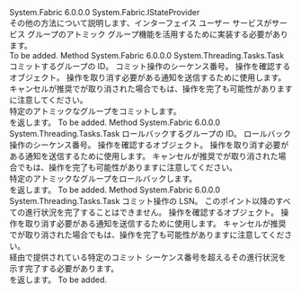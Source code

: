 <Type Name="IAtomicGroupStateProvider" FullName="System.Fabric.IAtomicGroupStateProvider">
  <TypeSignature Language="C#" Value="public interface IAtomicGroupStateProvider : System.Fabric.IStateProvider" />
  <TypeSignature Language="ILAsm" Value=".class public interface auto ansi abstract IAtomicGroupStateProvider implements class System.Fabric.IStateProvider" />
  <TypeSignature Language="DocId" Value="T:System.Fabric.IAtomicGroupStateProvider" />
  <TypeSignature Language="VB.NET" Value="Public Interface IAtomicGroupStateProvider&#xA;Implements IStateProvider" />
  <TypeSignature Language="F#" Value="type IAtomicGroupStateProvider = interface&#xA;    interface IStateProvider" />
  <AssemblyInfo>
    <AssemblyName>System.Fabric</AssemblyName>
    <AssemblyVersion>6.0.0.0</AssemblyVersion>
  </AssemblyInfo>
  <Interfaces>
    <Interface>
      <InterfaceName>System.Fabric.IStateProvider</InterfaceName>
    </Interface>
  </Interfaces>
  <Docs>
    <summary>
      <para>その他の方法について説明します、<see cref="T:System.Fabric.IAtomicGroupStateProvider" />インターフェイス ユーザー サービスがサービス グループのアトミック グループ機能を活用するために実装する必要があります。 </para>
    </summary>
    <remarks>To be added.</remarks>
  </Docs>
  <Members>
    <Member MemberName="AtomicGroupCommitAsync">
      <MemberSignature Language="C#" Value="public System.Threading.Tasks.Task AtomicGroupCommitAsync (long atomicGroupId, long commitSequenceNumber, System.Threading.CancellationToken cancellationToken);" />
      <MemberSignature Language="ILAsm" Value=".method public hidebysig newslot virtual instance class System.Threading.Tasks.Task AtomicGroupCommitAsync(int64 atomicGroupId, int64 commitSequenceNumber, valuetype System.Threading.CancellationToken cancellationToken) cil managed" />
      <MemberSignature Language="DocId" Value="M:System.Fabric.IAtomicGroupStateProvider.AtomicGroupCommitAsync(System.Int64,System.Int64,System.Threading.CancellationToken)" />
      <MemberSignature Language="F#" Value="abstract member AtomicGroupCommitAsync : int64 * int64 * System.Threading.CancellationToken -&gt; System.Threading.Tasks.Task" Usage="iAtomicGroupStateProvider.AtomicGroupCommitAsync (atomicGroupId, commitSequenceNumber, cancellationToken)" />
      <MemberType>Method</MemberType>
      <AssemblyInfo>
        <AssemblyName>System.Fabric</AssemblyName>
        <AssemblyVersion>6.0.0.0</AssemblyVersion>
      </AssemblyInfo>
      <ReturnValue>
        <ReturnType>System.Threading.Tasks.Task</ReturnType>
      </ReturnValue>
      <Parameters>
        <Parameter Name="atomicGroupId" Type="System.Int64" />
        <Parameter Name="commitSequenceNumber" Type="System.Int64" />
        <Parameter Name="cancellationToken" Type="System.Threading.CancellationToken" />
      </Parameters>
      <Docs>
        <param name="atomicGroupId">
          <para>コミットするグループの ID。</para>
        </param>
        <param name="commitSequenceNumber">
          <para>コミット操作のシーケンス番号。</para>
        </param>
        <param name="cancellationToken">
          <para><see cref="T:System.Threading.CancellationToken" />操作を確認するオブジェクト。 操作を取り消す必要がある通知を送信するために使用します。 キャンセルが推奨でが取り消された場合でもは、操作を完了も可能性がありますに注意してください。</para>
        </param>
        <summary>
          <para>特定のアトミックなグループをコミットします。</para>
        </summary>
        <returns>
          <para><see cref="T:System.Threading.Tasks.Task" /> を返します。</para>
        </returns>
        <remarks>To be added.</remarks>
      </Docs>
    </Member>
    <Member MemberName="AtomicGroupRollbackAsync">
      <MemberSignature Language="C#" Value="public System.Threading.Tasks.Task AtomicGroupRollbackAsync (long atomicGroupId, long rollbackSequenceNumber, System.Threading.CancellationToken cancellationToken);" />
      <MemberSignature Language="ILAsm" Value=".method public hidebysig newslot virtual instance class System.Threading.Tasks.Task AtomicGroupRollbackAsync(int64 atomicGroupId, int64 rollbackSequenceNumber, valuetype System.Threading.CancellationToken cancellationToken) cil managed" />
      <MemberSignature Language="DocId" Value="M:System.Fabric.IAtomicGroupStateProvider.AtomicGroupRollbackAsync(System.Int64,System.Int64,System.Threading.CancellationToken)" />
      <MemberSignature Language="F#" Value="abstract member AtomicGroupRollbackAsync : int64 * int64 * System.Threading.CancellationToken -&gt; System.Threading.Tasks.Task" Usage="iAtomicGroupStateProvider.AtomicGroupRollbackAsync (atomicGroupId, rollbackSequenceNumber, cancellationToken)" />
      <MemberType>Method</MemberType>
      <AssemblyInfo>
        <AssemblyName>System.Fabric</AssemblyName>
        <AssemblyVersion>6.0.0.0</AssemblyVersion>
      </AssemblyInfo>
      <ReturnValue>
        <ReturnType>System.Threading.Tasks.Task</ReturnType>
      </ReturnValue>
      <Parameters>
        <Parameter Name="atomicGroupId" Type="System.Int64" />
        <Parameter Name="rollbackSequenceNumber" Type="System.Int64" />
        <Parameter Name="cancellationToken" Type="System.Threading.CancellationToken" />
      </Parameters>
      <Docs>
        <param name="atomicGroupId">
          <para>ロールバックするグループの ID。</para>
        </param>
        <param name="rollbackSequenceNumber">
          <para>ロールバック操作のシーケンス番号。</para>
        </param>
        <param name="cancellationToken">
          <para><see cref="T:System.Threading.CancellationToken" />操作を確認するオブジェクト。 操作を取り消す必要がある通知を送信するために使用します。 キャンセルが推奨でが取り消された場合でもは、操作を完了も可能性がありますに注意してください。</para>
        </param>
        <summary>
          <para>特定のアトミックなグループをロールバックします。</para>
        </summary>
        <returns>
          <para><see cref="T:System.Threading.Tasks.Task" /> を返します。</para>
        </returns>
        <remarks>To be added.</remarks>
      </Docs>
    </Member>
    <Member MemberName="AtomicGroupUndoProgressAsync">
      <MemberSignature Language="C#" Value="public System.Threading.Tasks.Task AtomicGroupUndoProgressAsync (long fromCommitSequenceNumber, System.Threading.CancellationToken cancellationToken);" />
      <MemberSignature Language="ILAsm" Value=".method public hidebysig newslot virtual instance class System.Threading.Tasks.Task AtomicGroupUndoProgressAsync(int64 fromCommitSequenceNumber, valuetype System.Threading.CancellationToken cancellationToken) cil managed" />
      <MemberSignature Language="DocId" Value="M:System.Fabric.IAtomicGroupStateProvider.AtomicGroupUndoProgressAsync(System.Int64,System.Threading.CancellationToken)" />
      <MemberSignature Language="F#" Value="abstract member AtomicGroupUndoProgressAsync : int64 * System.Threading.CancellationToken -&gt; System.Threading.Tasks.Task" Usage="iAtomicGroupStateProvider.AtomicGroupUndoProgressAsync (fromCommitSequenceNumber, cancellationToken)" />
      <MemberType>Method</MemberType>
      <AssemblyInfo>
        <AssemblyName>System.Fabric</AssemblyName>
        <AssemblyVersion>6.0.0.0</AssemblyVersion>
      </AssemblyInfo>
      <ReturnValue>
        <ReturnType>System.Threading.Tasks.Task</ReturnType>
      </ReturnValue>
      <Parameters>
        <Parameter Name="fromCommitSequenceNumber" Type="System.Int64" />
        <Parameter Name="cancellationToken" Type="System.Threading.CancellationToken" />
      </Parameters>
      <Docs>
        <param name="fromCommitSequenceNumber">
          <para>コミット操作の LSN。 このポイント以降のすべての進行状況を完了することはできません。</para>
        </param>
        <param name="cancellationToken">
          <para><see cref="T:System.Threading.CancellationToken" />操作を確認するオブジェクト。 操作を取り消す必要がある通知を送信するために使用します。 キャンセルが推奨でが取り消された場合でもは、操作を完了も可能性がありますに注意してください。</para>
        </param>
        <summary>
          <para>経由で提供されている特定のコミット シーケンス番号を超えるその進行状況を示す<see cref="M:System.Fabric.IAtomicGroupStateProvider.AtomicGroupCommitAsync(System.Int64,System.Int64,System.Threading.CancellationToken)" />完了する必要があります。 </para>
        </summary>
        <returns>
          <para><see cref="T:System.Threading.Tasks.Task" /> を返します。</para>
        </returns>
        <remarks>To be added.</remarks>
      </Docs>
    </Member>
  </Members>
</Type>